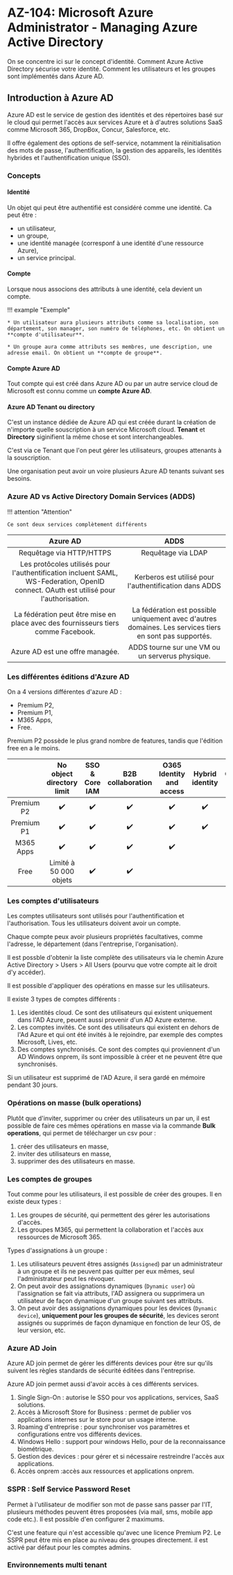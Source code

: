 # AZ-104: Microsoft Azure Administrator - Managing Azure Active Directory

On se concentre ici sur le concept d'identité. Comment Azure Active Directory sécurise votre identité. Comment les utilisateurs et les groupes sont implémentés dans Azure AD.

## Introduction à Azure AD

Azure AD est le service de gestion des identités et des répertoires basé sur le cloud qui permet l'accès aux services Azure et à d'autres solutions SaaS comme Microsoft 365, DropBox, Concur, Salesforce, etc.

Il offre également des options de self-service, notamment la réinitialisation des mots de passe, l'authentification, la gestion des appareils, les identités hybrides et l'authentification unique (SSO).

### Concepts

#### Identité

Un objet qui peut être authentifié est considéré comme une identité. Ca peut être :

* un utilisateur,
* un groupe,
* une identité managée (corresponf à une identité d'une ressource Azure),
* un service principal.

#### Compte

Lorsque nous associons des attributs à une identité, cela devient un compte.

!!! example "Exemple"

    * Un utilisateur aura plusieurs attributs comme sa localisation, son département, son manager, son numéro de téléphones, etc. On obtient un **compte d'utilisateur**.

    * Un groupe aura comme attributs ses membres, une description, une adresse email. On obtient un **compte de groupe**.

#### Compte Azure AD

Tout compte qui est créé dans Azure AD ou par un autre service cloud de Microsoft est connu comme un **compte Azure AD**.

#### Azure AD Tenant ou directory

C'est un instance dédiée de Azure AD qui est créée durant la création de n'importe quelle souscription à un service Microsoft cloud. **Tenant** et **Directory** siginifient la même chose et sont interchangeables.

C'est via ce Tenant que l'on peut gérer les utilisateurs, groupes attenants à la souscription.

Une organisation peut avoir un voire plusieurs Azure AD tenants suivant ses besoins.

### Azure AD vs Active Directory Domain Services (ADDS)

!!! attention "Attention"

    Ce sont deux services complètement différents



|                                                               Azure AD                                                                |                                                  ADDS                                                   |
| :-----------------------------------------------------------------------------------------------------------------------------------: | :-----------------------------------------------------------------------------------------------------: |
|                                                       Requêtage via HTTP/HTTPS                                                        |                                           Requêtage via LDAP                                            |
| Les protôcoles utilisés pour l'authentification incluent SAML, WS-Federation, OpenID connect. OAuth est utilisé pour l'authorisation. |                         Kerberos est utilisé pour l'authentification dans ADDS                          |
|                           La fédération peut être mise en place avec des fournisseurs tiers comme Facebook.                           | La fédération est possible uniquement avec d'autres domaines. Les services tiers en sont pas supportés. |
|                                                    Azure AD est une offre managée.                                                    |                             ADDS tourne sur une VM ou un serverus physique.                             |


### Les différentes éditions d'Azure AD

On a 4 versions différentes d'azure AD :

* Premium P2,
* Premium P1,
* M365 Apps,
* Free.

Premium P2 possède le plus grand nombre de features, tandis que l'édition free en a le moins.

|            | No object directory limit |   SSO & Core IAM   | B2B collaboration  | O365 Identity and access |  Hybrid identity   | Conditional access | Identity protection | Identity governance |
| :--------: | :-----------------------: | :----------------: | :----------------: | :----------------------: | :----------------: | :----------------: | :-----------------: | :-----------------: |
| Premium P2 |    :heavy_check_mark:     | :heavy_check_mark: | :heavy_check_mark: |    :heavy_check_mark:    | :heavy_check_mark: | :heavy_check_mark: | :heavy_check_mark:  | :heavy_check_mark:  |
| Premium P1 |    :heavy_check_mark:     | :heavy_check_mark: | :heavy_check_mark: |    :heavy_check_mark:    | :heavy_check_mark: | :heavy_check_mark: |                     |                     |
| M365 Apps  |    :heavy_check_mark:     | :heavy_check_mark: | :heavy_check_mark: |    :heavy_check_mark:    |                    |                    |                     |                     |
|    Free    |  Limité à 50 000 objets  | :heavy_check_mark: | :heavy_check_mark: |                          |                    |                    |                     |                     |

### Les comptes d'utilisateurs

Les comptes utilisateurs sont utilisés pour l'authentification et l'authorisation. Tous les utilisateurs doivent avoir un compte.

Chaque compte peux avoir plusieurs propriétés facultatives, comme l'adresse, le département (dans l'entreprise, l'organisation).

Il est possble d'obtenir la liste complète des utilisateurs via le chemin Azure Active Directory > Users > All Users (pourvu que votre compte ait le droit d'y accéder).

Il est possible d'appliquer des opérations en masse sur les utilisateurs.

Il existe 3 types de comptes différents :

1. Les identités cloud. Ce sont des utilisateurs qui existent uniquement dans l'AD Azure, peuent aussi provenir d'un AD Azure externe.
2. Les comptes invités. Ce sont des utilisateurs qui existent en dehors de l'Ad Azure et qui ont été invités à le rejoindre, par exemple des comptes Microsoft, Lives, etc.
3. Des comptes synchronisés. Ce sont des comptes qui proviennent d'un AD Windows onprem, ils sont impossible à créer et ne peuvent être que synchronisés.

Si un utilisateur est supprimé de l'AD Azure, il sera gardé en mémoire pendant 30 jours.

### Opérations on masse (bulk operations)

Plutôt que d'inviter, supprimer ou créer des utilisateurs un par un, il est possible de faire ces mêmes opérations en masse via la commande **Bulk operations**, qui permet de télécharger un csv pour :

1. créer des utilisateurs en masse,
2. inviter des utilisateurs en masse,
3. supprimer des des utilisateurs en masse.

### Les comptes de groupes

Tout comme pour les utilisateurs, il est possible de créer des groupes. Il en existe deux types :

1. Les groupes de sécurité, qui permettent des gérer les autorisations d'accès.
2. Les groupes M365, qui permettent la collaboration et l'accès aux ressources de Microsoft 365.

Types d'assignations à un groupe :

1. Les utilisateurs peuvent êtres assignés (`Assigned`) par un administrateur à un groupe et ils ne peuvent pas quitter per eux mêmes, seul l'administrateur peut les révoquer.
2. On peut avoir des assignations dynamiques (`Dynamic user`) où l'assignation se fait via attributs, l'AD assignera ou supprimera un utilisateur de façon dynamique d'un groupe suivant ses attributs.
3. On peut avoir des assignations dynamiques pour les devices (`Dynamic device`), **uniquement pour les groupes de sécurité**, les devices seront assignés ou supprimés de façon dynamique en fonction de leur OS, de leur version, etc.

### Azure AD Join

Azure AD join permet de gérer les différents devices pour être sur qu'ils suivent les règles standards de sécurité éditées dans l'entreprise.

Azure AD join permet aussi d'avoir accès à ces différents services.

1. Single Sign-On : autorise le SSO pour vos applications, services, SaaS solutions.
2. Accès à Microsoft Store for Business : permet de publier vos applications internes sur le store  pour un usage interne.
3. Roaming d'entreprise : pour synchroniser vos paramètres et configurations entre vos différents devices.
4. Windows Hello : support pour windows Hello, pour de la reconnaissance biométrique.
5. Gestion des devices : pour gérer et si nécessaire restreindre l'accès aux applications.
6. Accès onprem :accès aux ressources et applications onprem.

### SSPR : Self Service Password Reset

Permet à l'utilisateur de modifier son mot de passe sans passer par l'IT, plusieurs méthodes peuvent êtres proposées (via mail, sms, mobile app code  etc.). Il est possible d'en configurer 2 maximums.

C'est une feature qui n'est accessible qu'avec une licence Premium P2. Le SSPR peut être mis en place au niveau des groupes directement. il est activé par défaut pour les comptes admins.

### Environnements multi tenant
